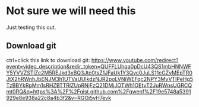 # Not sure we will need this
Just testing this out.

## Download git

ctrl+click this link to download git:
https://www.youtube.com/redirect?event=video_description&redir_token=QUFFLUhqa0pDcU43QS1mbHNNWFY5YVVZSTlZc2M5REJkd3xBQ3Jtc0tsZ1JFaUk1Y3Qyc0JuLS11cGZyMEpTR0JtX2hRWnhJbENJM3h1UTVsUUlkdzNJR2poLVNiWEFqc2NPY3MyVTlPeHg5TzBBYkRpMm1sRHZBTTRlZUpRNjFzQ21DMjJOTWh1OEtvT2JuRWpsUGRCQmt0RQ&q=https%3A%2F%2Fgist.github.com%2Fgwenf%2F19e5748a5391929e8e938a22c8a4b3f2&v=RGOj5yH7evk